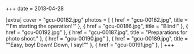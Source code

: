 +++
date = 2013-04-28

[extra]
cover = "gcu-00182.jpg"
photos = [
{ href = "gcu-00182.jpg", title = "'I'm starting the operation!'" },
{ href = "gcu-00186.jpg", title = "Blind!" },
{ href = "gcu-00192.jpg" },
{ href = "gcu-00187.jpg", title = "Preparations for photo shoot." },
{ href = "gcu-00190.jpg" },
{ href = "gcu-00189.jpg", title = "&quot;Easy, boy! Down! Down, I say!&quot;" },
{ href = "gcu-00191.jpg" },
]
+++